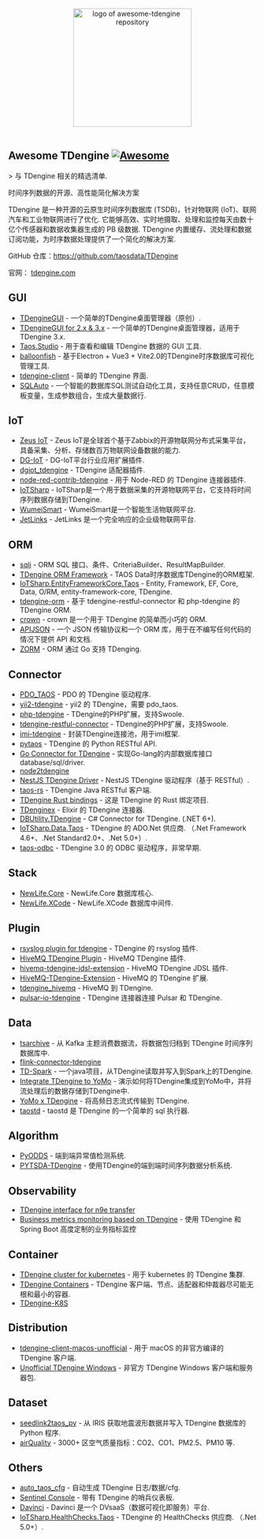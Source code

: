 <div class="github-widget" data-repo="taosdata/awesome-tdengine"></div>
<p align="center">
  <br>
  <a href="https://tdengine.com"><img width="240" src="https://raw.githubusercontent.com/taosdata/awesome-tdengine/master/./assets/logo.svg?sanitize=true" alt="logo of awesome-tdengine repository"></a>
  <br>
  <br>
</p>

## Awesome TDengine [![Awesome](https://cdn.rawgit.com/sindresorhus/awesome/d7305f38d29fed78fa85652e3a63e154dd8e8829/media/badge.svg)](https://github.com/sindresorhus/awesome)

&gt; 与 TDengine 相关的精选清单.

时间序列数据的开源、高性能简化解决方案

 TDengine 是一种开源的云原生时间序列数据库 (TSDB)，针对物联网 (IoT)、联网汽车和工业物联网进行了优化. 它能够高效、实时地摄取、处理和监控每天由数十亿个传感器和数据收集器生成的 PB 级数据.  TDengine 内置缓存、流处理和数据订阅功能，为时序数据处理提供了一个简化的解决方案.

GitHub 仓库：https://github.com/taosdata/TDengine

官网： [tdengine.com](https://tdengine.com)



## GUI

- [TDengineGUI](https://github.com/skye0207/TDengineGUI) - 一个简单的TDengine桌面管理器（原创）.
- [TDengineGUI for 2.x & 3.x](https://github.com/arielyang/TDengineGUI) - 一个简单的TDengine桌面管理器，适用于TDengine 3.x.
- [Taos.Studio](https://github.com/maikebing/Taos.Studio) - 用于查看和编辑 TDengine 数据的 GUI 工具.
- [balloonfish](https://github.com/xielaoshi99/balloonfish) - 基于Electron + Vue3 + Vite2.0的TDengine时序数据库可视化管理工具.
- [tdengine-client](https://github.com/wurong1420/tdengine-client) - 简单的 TDengine 界面.
- [SQLAuto](https://github.com/TommyLemon/SQLAuto) - 一个智能的数据库SQL测试自动化工具，支持任意CRUD，任意模板变量，生成参数组合，生成大量数据行.

## IoT

- [Zeus IoT](https://github.com/zmops/zeus-iot) - Zeus IoT是全球首个基于Zabbix的开源物联网分布式采集平台，具备采集、分析、存储数百万物联网设备数据的能力.
- [DG-IoT](https://github.com/dgiot/dgiot-dashboard) - DG-IoT平台行业应用扩展插件.
- [dgiot_tdengine](https://github.com/dgiot/dgiot_tdengine) - TDengine 适配器插件.
- [node-red-contrib-tdengine](https://github.com/kp45-tech/node-red-contrib-tdengine) - 用于 Node-RED 的 TDengine 连接器插件.
- [IoTSharp](https://github.com/IoTSharp/IoTSharp/blob/master/IoTSharp.Data.TimeSeries/TaosStorage.cs) - IoTSharp是一个用于数据采集的开源物联网平台，它支持将时间序列数据存储到TDengine. 
- [WumeiSmart](https://github.com/kerwincui/wumei-smart) - WumeiSmart是一个智能生活物联网平台.
- [JetLinks](https://github.com/jetlinks/jetlinks-community) - JetLinks 是一个完全响应的企业级物联网平台.

## ORM
- [sqli](https://github.com/x-ream/sqli) - ORM SQL 接口、条件、CriteriaBuilder、ResultMapBuilder.
- [TDengine ORM Framework](https://github.com/hxshun/TDengineORM) - TAOS Data时序数据库TDengine的ORM框架.
- [IoTSharp.EntityFrameworkCore.Taos](https://github.com/IoTSharp/EntityFrameworkCore.Taos) - Entity, Framework, EF, Core, Data, O/RM, entity-framework-core, TDengine.
- [tdengine-orm](https://github.com/Yurunsoft/tdengine-orm) - 基于 tdengine-restful-connector 和 php-tdengine 的 TDengine ORM.<!--lint ignore awesome-list-item-->
- [crown](https://github.com/machine-w/crown) - crown 是一个用于 TDengine 的简单而小巧的 ORM.
- [APIJSON](https://github.com/Tencent/APIJSON) - 一个 JSON 传输协议和一个 ORM 库，用于在不编写任何代码的情况下提供 API 和文档.
- [ZORM](https://gitee.com/chunanyong/zorm) - ORM 通过 Go 支持 TDenging.
 
## Connector

- [PDO_TAOS](https://github.com/bearlord/pdo_taos) - PDO 的 TDengine 驱动程序.
- [yii2-tdengine](https://github.com/bearlord/yii2-tdengine) - yii2 的 TDengine，需要 pdo_taos.
- [php-tdengine](https://github.com/Yurunsoft/php-tdengine) - TDengine的PHP扩展，支持Swoole.
- [tdengine-restful-connector](https://github.com/Yurunsoft/tdengine-restful-connector) - TDengine的PHP扩展，支持Swoole.
- [imi-tdengine](https://github.com/imiphp/imi-tdengine) - 封装TDengine连接池，用于imi框架.
- [pytaos](https://github.com/horennel/pytaos) - TDengine 的 Python RESTful API.
- [Go Connector for TDengine](https://github.com/wenj91/taos-driver) - 实现Go-lang的内部数据库接口database/sql/driver.
- [node2tdengine](https://github.com/machine-w/node2tdengine)
- [NestJS TDengine Driver](https://github.com/IricBing/nestjs-tdengine) - NestJS TDengine 驱动程序（基于 RESTful）.
- [taos-rs](https://github.com/yuerrd/taos-rs) - TDengine Java RESTful 客户端.
- [TDengine Rust bindings](https://github.com/songtianyi/tdengine-rust-bindings) - 这是 TDengine 的 Rust 绑定项目.
- [TDenginex](https://github.com/lizhaochao/TDenginex) - Elixir 的 TDengine 连接器.
- [DBUtility.TDengine](https://github.com/cockroach888/GSA.MOLLE.ToolKits/tree/main/src/ToolKits.DBUtility) - C# Connector for TDengine. (.NET 6+). 
- [IoTSharp.Data.Taos](https://www.nuget.org/packages/IoTSharp.Data.Taos/)   - TDengine 的 ADO.Net 供应商.  （.Net Framework 4.6+、.Net Standard2.0+、.Net 5.0+）. 
- [taos-odbc](https://github.com/freemine/taos_odbc) - TDengine 3.0 的 ODBC 驱动程序，非常早期.

## Stack

- [NewLife.Core](https://github.com/NewLifeX/X) - NewLife.Core 数据库核心.
- [NewLife.XCode](https://github.com/NewLifeX/NewLife.XCode) - NewLife.XCode 数据库中间件.

## Plugin

<!--lint ignore awesome-list-item-->
- [rsyslog plugin for tdengine](https://github.com/mxmkeep/rsyslog-omtaos) - TDengine 的 rsyslog 插件.
- [HiveMQ TDengine Plugin](https://github.com/huskar-t/hivemq-tdengine-extension) - HiveMQ TDengine 插件.
- [hivemq-tdengine-jdsl-extension](https://github.com/huskar-t/hivemq-tdengine-jdsl-extension) - HiveMQ TDengine JDSL 插件.
- [HiveMQ-TDengine-Extension](https://github.com/john-bigz/hivemq-tdengine-extension) - HiveMQ 的 TDengine 扩展.
- [tdengine_hivemq](https://github.com/379547990/tdengine_hivemq) - HiveMQ 到 TDengine.
- [pulsar-io-tdengine](https://github.com/JueShanCoder/pulsar-io-tdengine) - TDengine 连接器连接 Pulsar 和 TDengine.

## Data

- [tsarchive](https://github.com/cenc-cea/tsarchive) - 从 Kafka 主题消费数据流，将数据包归档到 TDengine 时间序列数据库中.
- [flink-connector-tdengine](https://github.com/echisan/flink-connector-tdengine)
- [TD-Spark](https://github.com/liuyq-617/TD-Spark) - 一个java项目，从TDengine读取并写入到Spark上的TDengine.
- [Integrate TDengine to YoMo](https://github.com/yomorun/yomo-sink-tdengine-example) - 演示如何将TDengine集成到YoMo中，并将流处理后的数据存储到TDengine中.
- [YoMo x TDengine](https://github.com/fanweixiao/push-stream-logging) - 将高频日志流式传输到 TDengine.<!--lint ignore awesome-list-item-->
- [taostd](https://github.com/nzhzds/taostd) - taostd 是 TDengine 的一个简单的 sql 执行器.

## Algorithm

- [PyODDS](https://github.com/datamllab/pyodds) - 端到端异常值检测系统.
- [PYTSDA-TDengine](https://github.com/Shawshank-Smile/PYTSDA-TDengine) - 使用TDengine的端到端时间序列数据分析系统.

## Observability

- [TDengine interface for n9e transfer](https://github.com/xiangxud/transfer)
- [Business metrics monitoring based on TDengine](https://github.com/gunnerliu/horus) - 使用 TDengine 和 Spring Boot 高度定制的业务指标监控

## Container

- [TDengine cluster for kubernetes](https://github.com/wwbgo/tdengine-k8s) - 用于 kubernetes 的 TDengine 集群.
- [TDengine Containers](https://github.com/arktos-venture/docker-tdengine) - TDengine 客户端、节点、适配器和仲裁器尽可能无根和最小的容器.
- [TDengine-K8S](https://github.com/elihe2011/TDengine-K8S)

## Distribution

- [tdengine-client-macos-unofficial](https://github.com/cybartists/tdengine-client-macos-unofficial) - 用于 macOS 的非官方编译的 TDengine 客户端.
- [Unofficial TDengine Windows](https://github.com/GitHubForzhenjiazhao/Soft) - 非官方 TDengine Windows 客户端和服务器包.

## Dataset

- [seedlink2taos_py](https://github.com/schenton/seedlink2taos_py) - 从 IRIS 获取地震波形数据并写入 TDengine 数据库的 Python 程序.
- [airQuality](https://github.com/233lawliet/airQuality) - 3000+ 区空气质量指标：CO2、CO1、PM2.5、PM10 等.

## Others

- [auto_taos_cfg](https://github.com/glzhao89/auto_taos_cfg) - 自动生成 TDengine 日志/数据/cfg.
- [Sentinel Console](https://github.com/wenhao/sentinel-dashboard-tdengine) - 带有 TDengine 的哨兵仪表板.
- [Davinci](https://github.com/edp963/davinci) - Davinci 是一个 DVsaaS（数据可视化即服务）平台.
- [IoTSharp.HealthChecks.Taos](https://www.nuget.org/packages/IoTSharp.HealthChecks.Taos/)  - TDengine 的 HealthChecks 供应商.  （.Net 5.0+）. 
